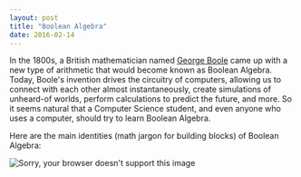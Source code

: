 ```yaml
---
layout: post
title: "Boolean Algebra"
date: 2016-02-14
---
```


In the 1800s, a British mathematician named [George Boole](https://en.wikipedia.org/wiki/George_Boole) came up with a 
new type of arithmetic that would become known as Boolean Algebra. Today, Boole's invention drives the circuitry 
of computers, allowing us to connect with each other almost instantaneously, create simulations of unheard-of worlds, 
perform calculations to predict the future, and more. So it seems natural that a Computer Science student, and even anyone
who uses a computer, should try to learn Boolean Algebra. 

Here are the main identities (math jargon for building blocks) of Boolean Algebra: 

![Sorry, your browser doesn't support this image](https://i0.wp.com/i16.photobucket.com/albums/b50/ejaz2006/Untitled-1-2.jpg)
